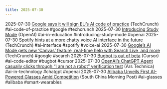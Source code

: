 ```yaml
---
title: 2025-07-30
---
```


2025-07-30 [Google says it will sign EU’s AI code of practice](https://techcrunch.com/2025/07/30/google-says-it-will-sign-eus-ai-code-of-practice/) (TechCrunch) #ai-code-of-practice #google #techcrunch
2025-07-30 [Introducing Study Mode](https://openai.com/index/chatgpt-study-mode/) (OpenAI) #ai-in-education #introducing-study-mode #openai
2025-07-30 [Spotify hints at a more chatty voice AI interface in the future](https://techcrunch.com/2025/07/29/spotify-hints-at-a-more-chatty-voice-ai-interface-in-the-future/) (TechCrunch) #ai-interface #spotify #voice-ai
2025-07-30 [Google’s AI Mode gets new ‘Canvas’ feature, real-time help with Search Live, and more](https://techcrunch.com/2025/07/29/googles-ai-mode-gets-new-canvas-feature-real-time-help-with-search-live-and-more/) (TechCrunch) #google #search
2025-07-30 [Bugbot is out of beta](https://cursor.com/blog/bugbot-out-of-beta) (Cursor) #ai-code-editor #bugbot #cursor
2025-07-30 [OpenAI’s ChatGPT Agent casually clicks through “I am not a robot” verification test](https://arstechnica.com/information-technology/2025/07/openais-chatgpt-agent-casually-clicks-through-i-am-not-a-robot-verification-test/) (Ars Technica) #ai-in-technology #chatgpt #openai
2025-07-30 [Alibaba Unveils First AI-Powered Glasses Amid Competition](https://www.scmp.com/tech/big-tech/article/3319701/alibaba-previews-its-first-ai-powered-glasses-joining-chinas-heated-smart-wearable-race) (South China Morning Post) #ai-glasses #alibaba #smart-wearables
